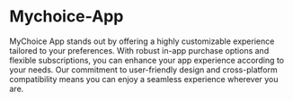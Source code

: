 # Mychoice-App
 MyChoice App stands out by offering a highly customizable experience tailored to your preferences. With robust in-app purchase options and flexible subscriptions, you can enhance your app experience according to your needs. Our commitment to user-friendly design and cross-platform compatibility means you can enjoy a seamless experience wherever you are.
